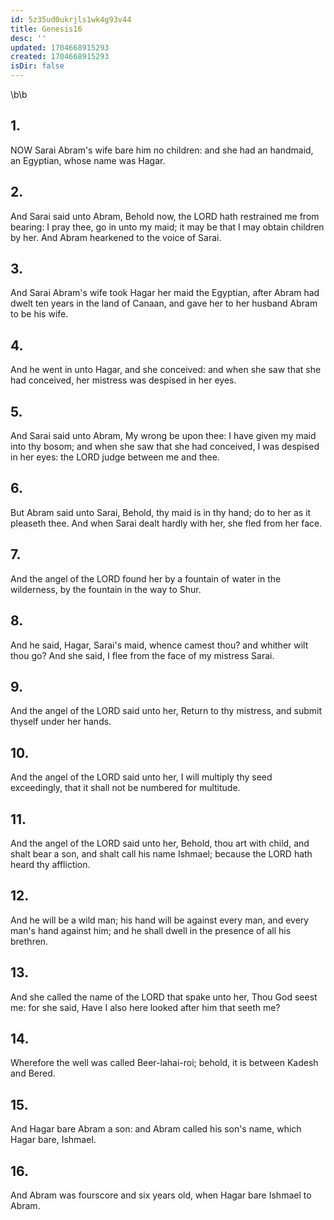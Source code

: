 ```yaml
---
id: 5z35ud0ukrjls1wk4g93v44
title: Genesis16
desc: ''
updated: 1704668915293
created: 1704668915293
isDir: false
---
```

\b\b
## 1.
NOW Sarai Abram's wife bare him no children: and she had an handmaid, an Egyptian, whose name was Hagar.
## 2.
And Sarai said unto Abram, Behold now, the LORD hath restrained me from bearing: I pray thee, go in unto my maid; it may be that I may obtain children by her.  And Abram hearkened to the voice of Sarai.
## 3.
And Sarai Abram's wife took Hagar her maid the Egyptian, after Abram had dwelt ten years in the land of Canaan, and gave her to her husband Abram to be his wife.
## 4.
And he went in unto Hagar, and she conceived: and when she saw that she had conceived, her mistress was despised in her eyes.
## 5.
And Sarai said unto Abram, My wrong be upon thee: I have given my maid into thy bosom; and when she saw that she had conceived, I was despised in her eyes: the LORD judge between me and thee.
## 6.
But Abram said unto Sarai, Behold, thy maid is in thy hand; do to her as it pleaseth thee.  And when Sarai dealt hardly with her, she fled from her face.
## 7.
And the angel of the LORD found her by a fountain of water in the wilderness, by the fountain in the way to Shur.
## 8.
And he said, Hagar, Sarai's maid, whence camest thou?  and whither wilt thou go?  And she said, I flee from the face of my mistress Sarai.
## 9.
And the angel of the LORD said unto her, Return to thy mistress, and submit thyself under her hands.
## 10.
And the angel of the LORD said unto her, I will multiply thy seed exceedingly, that it shall not be numbered for multitude.
## 11.
And the angel of the LORD said unto her, Behold, thou art with child, and shalt bear a son, and shalt call his name Ishmael; because the LORD hath heard thy affliction.
## 12.
And he will be a wild man; his hand will be against every man, and every man's hand against him; and he shall dwell in the presence of all his brethren.
## 13.
And she called the name of the LORD that spake unto her, Thou God seest me: for she said, Have I also here looked after him that seeth me?
## 14.
Wherefore the well was called Beer-lahai-roi; behold, it is between Kadesh and Bered.
## 15.
And Hagar bare Abram a son: and Abram called his son's name, which Hagar bare, Ishmael.
## 16.
And Abram was fourscore and six years old, when Hagar bare Ishmael to Abram.
